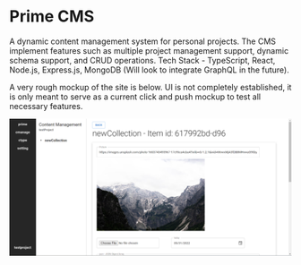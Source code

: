 # Prime CMS

A dynamic content management system for personal projects. The CMS implement features such as multiple project management support, dynamic schema support, and CRUD operations.
Tech Stack - TypeScript, React, Node.js, Express.js, MongoDB (Will look to integrate GraphQL in the future).

A very rough mockup of the site is below. UI is not completely established, it is only meant to serve as a current click and push mockup to test all necessary features.

<img src="./assets/prime.png" alt="site screenshot">
